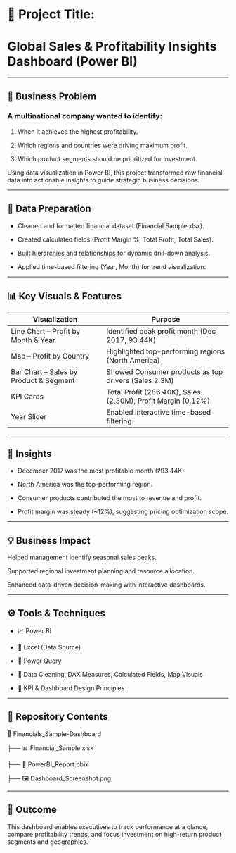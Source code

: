 # 📌 Project Title:

# Global Sales & Profitability Insights Dashboard (Power BI)

----------------------------------------------------------------------------------------------------------------------------------------------------------

## 📖 Business Problem

### A multinational company wanted to identify:

1. When it achieved the highest profitability.

2. Which regions and countries were driving maximum profit.

3. Which product segments should be prioritized for investment.

Using data visualization in Power BI, this project transformed raw financial data into actionable insights to guide strategic business decisions.

-----------------------------------------------------------------------------------------------------------------------------------------------------------

## 🧹 Data Preparation

- Cleaned and formatted financial dataset (Financial Sample.xlsx).

- Created calculated fields (Profit Margin %, Total Profit, Total Sales).

- Built hierarchies and relationships for dynamic drill-down analysis.

- Applied time-based filtering (Year, Month) for trend visualization.

-----------------------------------------------------------------------------------------------------------------------------------------------------------

## 📊 Key Visuals & Features

| **Visualization**                          | **Purpose**                                                  |
| ------------------------------------------ | ------------------------------------------------------------ |
| Line Chart – Profit by Month & Year        | Identified peak profit month (Dec 2017, 93.44K)              |
| Map – Profit by Country                    | Highlighted top-performing regions (North America)           |
| Bar Chart – Sales by Product & Segment     | Showed Consumer products as top drivers (Sales 2.3M)         |
| KPI Cards                                  | Total Profit (286.40K), Sales (2.30M), Profit Margin (0.12%) |
| Year Slicer                                | Enabled interactive time-based filtering                     |

-----------------------------------------------------------------------------------------------------------------------------------------------------------

## 🧠 Insights

- December 2017 was the most profitable month (₹93.44K).

- North America was the top-performing region.

- Consumer products contributed the most to revenue and profit.

- Profit margin was steady (~12%), suggesting pricing optimization scope.

------------------------------------------------------------------------------------------------------------------------------------------------------------

## 💡 Business Impact

Helped management identify seasonal sales peaks.

Supported regional investment planning and resource allocation.

Enhanced data-driven decision-making with interactive dashboards.

-------------------------------------------------------------------------------------------------------------------------------------------------------------

## ⚙️ Tools & Techniques

- 📈 Power BI

- 📗 Excel (Data Source)
 
- 🔄 Power Query

- 🧮 Data Cleaning, DAX Measures, Calculated Fields, Map Visuals

- 📏 KPI & Dashboard Design Principles

---------------------------------------------------------------------------------------------------------------------------------------------------------------

## 🧩 Repository Contents

📂 Financials_Sample-Dashboard

 ├── 📊 Financial_Sample.xlsx
 
 ├── 📘 PowerBI_Report.pbix
 
 ├── 🖼️ Dashboard_Screenshot.png

-----------------------------------------------------------------------------------------------------------------------------------------------------------------

## 🏁 Outcome

This dashboard enables executives to track performance at a glance, compare profitability trends, and focus investment on high-return product segments and geographies.




